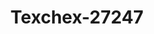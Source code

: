 ---
f_zip-code: 77530
f_state-code: TX
title: Texchex-27247
f_phone: 281-862-9850
f_city-only: Channelview
f_address: 500 Sheldon Rd Channelview
f_location-unique-id: '27247'
slug: texchex-27247
updated-on: '2024-05-30T13:46:58.046Z'
created-on: '2024-05-30T13:36:59.803Z'
published-on: '2024-05-30T13:54:32.469Z'
f_city-state: cms/city/channelview-tx.md
f_company: cms/company/texchex.md
f_state: cms/state/texas.md
layout: '[payday-loan].html'
tags: payday-loan
---
